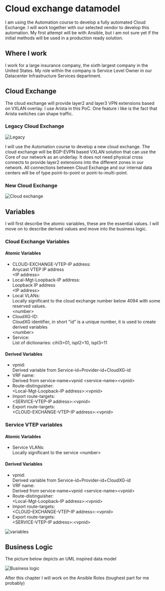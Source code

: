 # Cloud exchange datamodel
I am using the Automation course to develop a fully automated Cloud Exchange. I will work together with our selected vendor to develop this automation. My first attempt will be with Ansible, but i am not sure yet if the initial methods will be used in a production ready solution.

## Where I work 
I work for a large insurance company, the sixth largest company in the United States. My role within the company is Service Level Owner in our Datacenter Infrastructure Services department. 

## Cloud Exchange 
The cloud exchange will provide layer2 and layer3 VPN extensions based on VXLAN overlay. I use Arista in this PoC. One feature i like is the fact that Arista switches can shape traffic. 

### Legacy Cloud Exchange 
![Legacy](https://github.com/martijnvanoverbeek/IPSPACE/blob/master/DATAMODEL/Pictures/legacy.png)

I will use the Automation course to develop a new cloud exchange. The cloud exchange will be BGP-EVPN based VXLAN solution that can use the Core of our network as an underlay. It does not need physical cross connects to provide layer2 extensions into the different zones in our network. 
All connections between Cloud Exchange and our internal data centers will be of type point-to-point or point-to-multi-point. 

### New Cloud Exchange 
![Cloud exchange](https://github.com/martijnvanoverbeek/IPSPACE/blob/master/DATAMODEL/Pictures/CloudXG.png)

## Variables 
I will first describe the atomic variables, these are the essential values. I will move on to describe derived values and move into the business logic. 
### Cloud Exchange Variables 
#### Atomic Variables
* CLOUD-EXCHANGE-VTEP-IP address:<br />
  Anycast VTEP IP address<br />
  \<IP address>
* Local-Mgt-Loopback-IP address:<br />
  Loopback IP address<br />
  \<IP address>
* Local VLANs:<br />
  Locally significant to the cloud exchange number below 4094 with some reserved values.<br />
  \<number>
* CloudXG-ID:<br />
  CloudXG identifier, in short "id" is a unique number, it is used to create derived variables<br />
  \<number>
* Service:<br />
  List of dictionaries: cihl3=01, ispl2=10, ispl3=11
#### Derived Variables 
* vpnid:<br />
  Derived variable from Service-id+Provider-id+CloudXG-id
* VRF name:<br />
  Derived from service-name+vpnid
  \<service-name>\<vpnid>
* Route-distinguisher:<br />
  \<Local-Mgt-Loopback-IP address>:\<vpnid>
* Import route-targets:<br />
  \<SERVICE-VTEP-IP address>:\<vpnid>
* Export route-targets:<br />
  \<CLOUD-EXCHANGE-VTEP-IP address>:\<vpnid><br />
### Service VTEP variables
#### Atomic Variables
* Service VLANs:<br />
  Locally significant to the service
   \<number>
#### Derived Variables
* vpnid:<br />
  Derived variable from Service-id+Provider-id+CloudXG-id
* VRF name:<br />
  Derived from service-name+vpnid
  \<service-name>\<vpnid>
* Route-distinguisher:<br />
  \<Local-Mgt-Loopback-IP address>:\<vpnid>
* Import route-targets:<br />
  \<CLOUD-EXCHANGE-VTEP-IP address>:\<vpnid><br />
* Export route-targets:<br />
  \<SERVICE-VTEP-IP address>:\<vpnid>


![variables](https://github.com/martijnvanoverbeek/IPSPACE/blob/master/DATAMODEL/Pictures/variables.png)

## Business Logic 
The picture below depicts an UML inspired data model

![Business logic](https://github.com/martijnvanoverbeek/IPSPACE/blob/master/DATAMODEL/Pictures/Datamodel.png)

After this chapter I will work on the Ansible Roles (toughest part for me probably)
